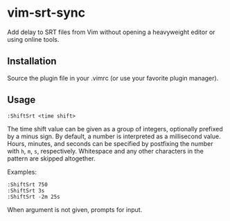 vim-srt-sync
============

Add delay to SRT files from Vim without opening a heavyweight editor or using online tools.


Installation
------------

Source the plugin file in your .vimrc (or use your favorite plugin manager).


Usage
-----
```
:ShiftSrt <time shift>
```

The time shift value can be given as a group of integers, optionally prefixed by
a minus sign. By default, a number is interpreted as a millisecond value.
Hours, minutes, and seconds can be specified by postfixing the number with `h`,
`m`, `s`, respectively. Whitespace and any other characters in the pattern are
skipped altogether.

Examples:
```
:ShiftSrt 750
:ShiftSrt 3s
:ShiftSrt -2m 25s
```

When argument is not given, prompts for input.
